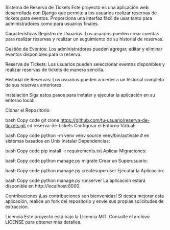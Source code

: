 Sistema de Reserva de Tickets
Este proyecto es una aplicación web desarrollada con Django que permite a los usuarios realizar reservas de tickets para eventos. Proporciona una interfaz fácil de usar tanto para administradores como para usuarios finales.

Características
Registro de Usuarios: Los usuarios pueden crear cuentas para realizar reservas y realizar un seguimiento de su historial de reservas.

Gestión de Eventos: Los administradores pueden agregar, editar y eliminar eventos disponibles para la reserva.

Reserva de Tickets: Los usuarios pueden seleccionar eventos disponibles y realizar reservas de tickets de manera sencilla.

Historial de Reservas: Los usuarios pueden acceder a un historial completo de sus reservas anteriores.

Instalación
Siga estos pasos para instalar y ejecutar la aplicación en su entorno local:

Clonar el Repositorio:

bash
Copy code
git clone https://github.com/tu-usuario/reserva-de-tickets.git
cd reserva-de-tickets
Configurar el Entorno Virtual:

bash
Copy code
python -m venv venv
source venv/bin/activate  # en sistemas basados en Unix
Instalar Dependencias:

bash
Copy code
pip install -r requirements.txt
Aplicar Migraciones:

bash
Copy code
python manage.py migrate
Crear un Superusuario:

bash
Copy code
python manage.py createsuperuser
Ejecutar la Aplicación:

bash
Copy code
python manage.py runserver
La aplicación estará disponible en http://localhost:8000.

Contribuciones
¡Las contribuciones son bienvenidas! Si desea mejorar esta aplicación, realice un fork del repositorio y envíe sus propias solicitudes de extracción.

Licencia
Este proyecto está bajo la Licencia MIT. Consulte el archivo LICENSE para obtener más detalles.

